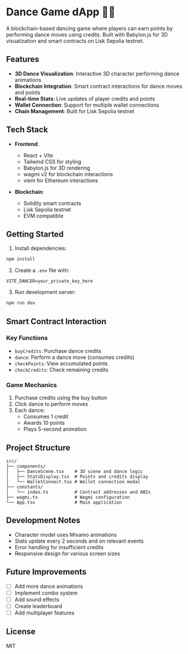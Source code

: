 # Dance Game dApp 🕺💃

A blockchain-based dancing game where players can earn points by performing dance moves using credits. Built with Babylon.js for 3D visualization and smart contracts on Lisk Sepolia testnet.

## Features

- **3D Dance Visualization**: Interactive 3D character performing dance animations
- **Blockchain Integration**: Smart contract interactions for dance moves and points
- **Real-time Stats**: Live updates of player credits and points
- **Wallet Connection**: Support for multiple wallet connections
- **Chain Management**: Built for Lisk Sepolia testnet

## Tech Stack

- **Frontend**:
  - React + Vite
  - Tailwind CSS for styling
  - Babylon.js for 3D rendering
  - wagmi v2 for blockchain interactions
  - viem for Ethereum interactions

- **Blockchain**:
  - Solidity smart contracts
  - Lisk Sepolia testnet
  - EVM compatible

## Getting Started

1. Install dependencies:
```bash
npm install
```

2. Create a `.env` file with:
```env
VITE_DANCER=your_private_key_here
```

3. Run development server:
```bash
npm run dev
```

## Smart Contract Interaction

### Key Functions

- `buyCredits`: Purchase dance credits
- `dance`: Perform a dance move (consumes credits)
- `checkPoints`: View accumulated points
- `checkCredits`: Check remaining credits

### Game Mechanics

1. Purchase credits using the buy button
2. Click dance to perform moves
3. Each dance:
   - Consumes 1 credit
   - Awards 10 points
   - Plays 5-second animation

## Project Structure

```
src/
├── components/
│   ├── DanceScene.tsx    # 3D scene and dance logic
│   ├── StatsDisplay.tsx  # Points and credits display
│   └── WalletConnect.tsx # Wallet connection modal
├── constants/
│   └── index.ts          # Contract addresses and ABIs
├── wagmi.ts              # Wagmi configuration
└── App.tsx               # Main application
```

## Development Notes

- Character model uses Mixamo animations
- Stats update every 2 seconds and on relevant events
- Error handling for insufficient credits
- Responsive design for various screen sizes

## Future Improvements

- [ ] Add more dance animations
- [ ] Implement combo system
- [ ] Add sound effects
- [ ] Create leaderboard
- [ ] Add multiplayer features

## License

MIT